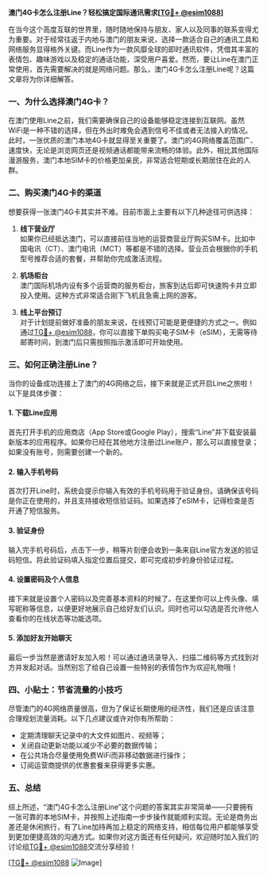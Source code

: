 **澳门4G卡怎么注册Line？轻松搞定国际通讯需求[[TG💪+ @esim1088](https://t.me/s/esim1088)]**

在当今这个高度互联的世界里，随时随地保持与朋友、家人以及同事的联系变得尤为重要。对于经常往返于内地与澳门的朋友来说，选择一款适合自己的通讯工具和网络服务显得格外关键。而Line作为一款风靡全球的即时通讯软件，凭借其丰富的表情包、趣味游戏以及稳定的通话功能，深受用户喜爱。然而，要让Line在澳门正常使用，首先需要解决的就是网络问题。那么，澳门4G卡怎么注册Line呢？这篇文章将为你详细解答。

### 一、为什么选择澳门4G卡？

在澳门使用Line之前，我们需要确保自己的设备能够稳定连接到互联网。虽然WiFi是一种不错的选择，但在外出时难免会遇到信号不佳或者无法接入的情况。此时，一张优质的澳门本地4G卡就显得至关重要了。澳门的4G网络覆盖范围广、速度快，无论是浏览网页还是视频通话都能带来流畅的体验。此外，相比其他国际漫游服务，澳门本地SIM卡的价格更加亲民，非常适合短期或长期居住在此的人群。

### 二、购买澳门4G卡的渠道

想要获得一张澳门4G卡其实并不难。目前市面上主要有以下几种途径可供选择：

1. **线下营业厅**  
   如果你已经抵达澳门，可以直接前往当地的运营商营业厅购买SIM卡。比如中国电讯（CT）、澳门电讯（MCT）等都是不错的选择。营业员会根据你的手机型号推荐合适的套餐，并帮助你完成激活流程。

2. **机场柜台**  
   澳门国际机场内设有多个运营商的服务柜台，旅客到达后即可快速购卡并立即投入使用。这种方式非常适合刚下飞机且急需上网的游客。

3. **线上平台预订**  
   对于计划提前做好准备的朋友来说，在线预订可能是更便捷的方式之一。例如通过[TG💪+ @esim1088](https://t.me/s/esim1088)，你可以直接下单购买电子SIM卡（eSIM），无需等待邮寄时间，到澳门后只需按照指示激活即可开始使用。

### 三、如何正确注册Line？

当你的设备成功连接上了澳门的4G网络之后，接下来就是正式开启Line之旅啦！以下是具体步骤：

#### 1. 下载Line应用
首先打开手机的应用商店（App Store或Google Play），搜索“Line”并下载安装最新版本的应用程序。如果你已经在其他地方注册过Line账户，那么可以直接登录；如果没有账号，则需要创建一个新的。

#### 2. 输入手机号码
首次打开Line时，系统会提示你输入有效的手机号码用于验证身份。请确保该号码是你正在使用的，并且支持接收短信验证码。如果选择了eSIM卡，记得检查是否开通了短信服务。

#### 3. 验证身份
输入完手机号码后，点击下一步，稍等片刻便会收到一条来自Line官方发送的验证码短信。将此验证码填入指定位置后提交，即可完成初步的身份验证过程。

#### 4. 设置密码及个人信息
接下来就是设置个人密码以及完善基本资料的时候了。在这里你可以上传头像、填写昵称等信息，以便更好地展示自己给好友们认识。同时也可以勾选是否允许他人查看你的在线状态等功能选项。

#### 5. 添加好友开始聊天
最后一步当然是邀请好友加入啦！可以通过通讯录导入、扫描二维码等方式找到对方并发起对话。当然别忘了给自己设置一些特别的表情包作为欢迎礼物哦！

### 四、小贴士：节省流量的小技巧

尽管澳门的4G网络质量很高，但为了保证长期使用的经济性，我们还是应该注意合理规划流量消耗。以下几点建议或许对你有所帮助：

- 定期清理聊天记录中的大文件如图片、视频等；
- 关闭自动更新功能以减少不必要的数据传输；
- 在公共场合尽量使用免费WiFi而非移动数据进行操作；
- 订阅运营商提供的优惠套餐来获得更多实惠。

### 五、总结

综上所述，“澳门4G卡怎么注册Line”这个问题的答案其实非常简单——只要拥有一张可靠的本地SIM卡，并按照上述指南一步步操作就能顺利实现。无论是商务出差还是休闲旅行，有了Line加持再加上稳定的网络支持，相信每位用户都能够享受到更加便捷高效的沟通方式。如果你对这方面还有任何疑问，欢迎随时加入我们的讨论组[TG💪+ @esim1088](https://t.me/s/esim1088)交流分享经验！

[[TG💪+ @esim1088](https://t.me/s/esim1088) ![Image](https://i.postimg.cc/4NQfJmqS/Snipaste-2025-05-13-00-14-12.png)]